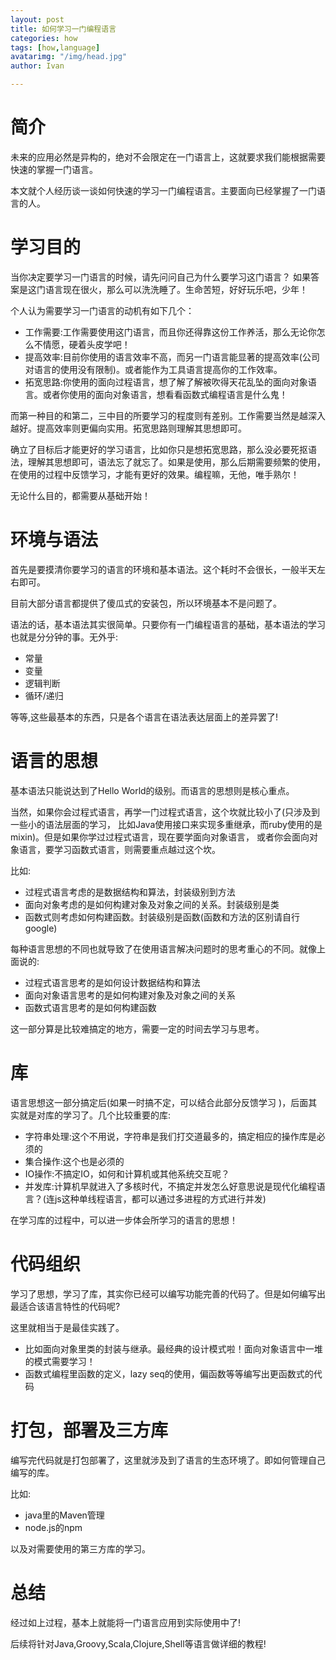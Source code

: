 ```yaml
---
layout: post
title: 如何学习一门编程语言
categories: how
tags: [how,language]
avatarimg: "/img/head.jpg"
author: Ivan

---
```


# 简介
未来的应用必然是异构的，绝对不会限定在一门语言上，这就要求我们能根据需要快速的掌握一门语言。

本文就个人经历谈一谈如何快速的学习一门编程语言。主要面向已经掌握了一门语言的人。

# 学习目的
当你决定要学习一门语言的时候，请先问问自己为什么要学习这门语言？
如果答案是这门语言现在很火，那么可以洗洗睡了。生命苦短，好好玩乐吧，少年！

个人认为需要学习一门语言的动机有如下几个：

- 工作需要:工作需要使用这门语言，而且你还得靠这份工作养活，那么无论你怎么不情愿，硬着头皮学吧！
- 提高效率:目前你使用的语言效率不高，而另一门语言能显著的提高效率(公司对语言的使用没有限制)。或者能作为工具语言提高你的工作效率。
- 拓宽思路:你使用的面向过程语言，想了解了解被吹得天花乱坠的面向对象语言。或者你使用的面向对象语言，想看看函数式编程语言是什么鬼！

而第一种目的和第二，三中目的所要学习的程度则有差别。工作需要当然是越深入越好。提高效率则更偏向实用。拓宽思路则理解其思想即可。

确立了目标后才能更好的学习语言，比如你只是想拓宽思路，那么没必要死抠语法，理解其思想即可，语法忘了就忘了。如果是使用，那么后期需要频繁的使用，在使用的过程中反馈学习，才能有更好的效果。编程嘛，无他，唯手熟尔！

无论什么目的，都需要从基础开始！

# 环境与语法

首先是要摸清你要学习的语言的环境和基本语法。这个耗时不会很长，一般半天左右即可。

目前大部分语言都提供了傻瓜式的安装包，所以环境基本不是问题了。

语法的话，基本语法其实很简单。只要你有一门编程语言的基础，基本语法的学习也就是分分钟的事。无外乎:

- 常量
- 变量
- 逻辑判断
- 循环/递归

等等,这些最基本的东西，只是各个语言在语法表达层面上的差异罢了!

# 语言的思想

基本语法只能说达到了Hello World的级别。而语言的思想则是核心重点。

当然，如果你会过程式语言，再学一门过程式语言，这个坎就比较小了(只涉及到一些小的语法层面的学习，
比如Java使用接口来实现多重继承，而ruby使用的是mixin)。但是如果你学过过程式语言，现在要学面向对象语言，
或者你会面向对象语言，要学习函数式语言，则需要重点越过这个坎。

<!-- more -->

比如:

- 过程式语言考虑的是数据结构和算法，封装级别到方法
- 面向对象考虑的是如何构建对象及对象之间的关系。封装级别是类
- 函数式则考虑如何构建函数。封装级别是函数(函数和方法的区别请自行google)

每种语言思想的不同也就导致了在使用语言解决问题时的思考重心的不同。就像上面说的:

- 过程式语言思考的是如何设计数据结构和算法
- 面向对象语言思考的是如何构建对象及对象之间的关系
- 函数式语言思考的是如何构建函数

这一部分算是比较难搞定的地方，需要一定的时间去学习与思考。

# 库

语言思想这一部分搞定后(如果一时搞不定，可以结合此部分反馈学习 )，后面其实就是对库的学习了。几个比较重要的库:

- 字符串处理:这个不用说，字符串是我们打交道最多的，搞定相应的操作库是必须的
- 集合操作:这个也是必须的
- IO操作:不搞定IO，如何和计算机或其他系统交互呢？
- 并发库:计算机早就进入了多核时代，不搞定并发怎么好意思说是现代化编程语言？(连js这种单线程语言，都可以通过多进程的方式进行并发)

在学习库的过程中，可以进一步体会所学习的语言的思想！
 
# 代码组织

学习了思想，学习了库，其实你已经可以编写功能完善的代码了。但是如何编写出最适合该语言特性的代码呢?

这里就相当于是最佳实践了。
 
- 比如面向对象里类的封装与继承。最经典的设计模式啦！面向对象语言中一堆的模式需要学习！
- 函数式编程里函数的定义，lazy seq的使用，偏函数等等编写出更函数式的代码
 
# 打包，部署及三方库
 
编写完代码就是打包部署了，这里就涉及到了语言的生态环境了。即如何管理自己编写的库。

比如:

- java里的Maven管理
- node.js的npm
 
以及对需要使用的第三方库的学习。

# 总结

经过如上过程，基本上就能将一门语言应用到实际使用中了!

后续将针对Java,Groovy,Scala,Clojure,Shell等语言做详细的教程!